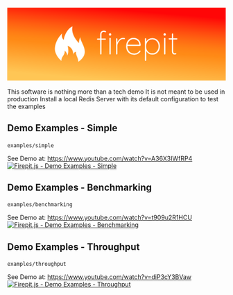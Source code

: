 ![Firepit.js](https://github.com/futurorandomico/firepit-js/blob/master/logo/firepit-landscape.png?raw=true)

This software is nothing more than a tech demo
It is not meant to be used in production
Install a local Redis Server with its default configuration to test the examples

## Demo Examples - Simple

`examples/simple`

See Demo at: https://www.youtube.com/watch?v=A36X3IWfRP4
[![Firepit.js - Demo Examples - Simple](https://img.youtube.com/vi/A36X3IWfRP4/0.jpg)](https://www.youtube.com/watch?v=A36X3IWfRP4 "Firepit.js - Demo Examples - Simple")

## Demo Examples - Benchmarking

`examples/benchmarking`

See Demo at: https://www.youtube.com/watch?v=t909u2R1HCU
[![Firepit.js - Demo Examples - Benchmarking](https://img.youtube.com/vi/t909u2R1HCU/0.jpg)](https://www.youtube.com/watch?v=t909u2R1HCU "Firepit.js - Demo Examples - Benchmarking")

## Demo Examples - Throughput

`examples/throughput`

See Demo at: https://www.youtube.com/watch?v=diP3cY3BVaw
[![Firepit.js - Demo Examples - Throughput](https://img.youtube.com/vi/diP3cY3BVaw/0.jpg)](https://www.youtube.com/watch?v=diP3cY3BVaw "Firepit.js - Demo Examples - Throughput")